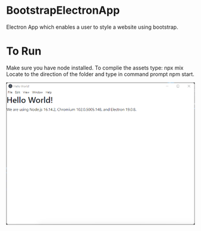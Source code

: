 # BootstrapElectronApp
Electron App which enables a user to style a website using bootstrap.

# To Run

Make sure you have node installed.
To complie the assets type: npx mix
Locate to the direction of the folder and type in command prompt npm start.

<img src='https://github.com/LuciaWyn/BootstrapElectronApp/blob/main/Screenshot%2007-16-2022%2023.39.44.png'/>
